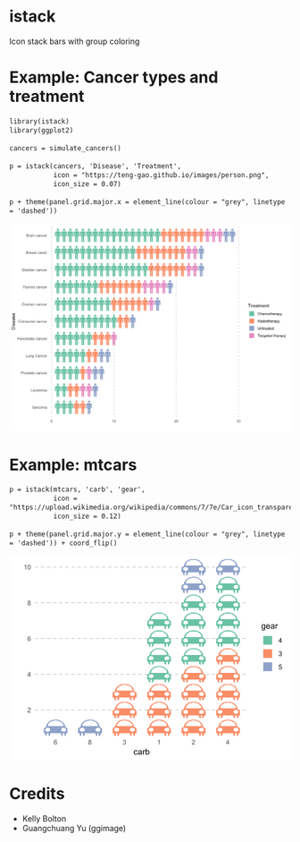 # istack
Icon stack bars with group coloring

# Example: Cancer types and treatment
```
library(istack)
library(ggplot2)

cancers = simulate_cancers()

p = istack(cancers, 'Disease', 'Treatment', 
           icon = "https://teng-gao.github.io/images/person.png",
           icon_size = 0.07)

p + theme(panel.grid.major.x = element_line(colour = "grey", linetype = 'dashed')) 
```
![Alt text](cancers.png?raw=true "")


# Example: mtcars
```
p = istack(mtcars, 'carb', 'gear', 
           icon = "https://upload.wikimedia.org/wikipedia/commons/7/7e/Car_icon_transparent.png",
           icon_size = 0.12)

p + theme(panel.grid.major.y = element_line(colour = "grey", linetype = 'dashed')) + coord_flip()
```
![Alt text](mtcars.png?raw=true "")

# Credits
 - Kelly Bolton
 - Guangchuang Yu (ggimage)


